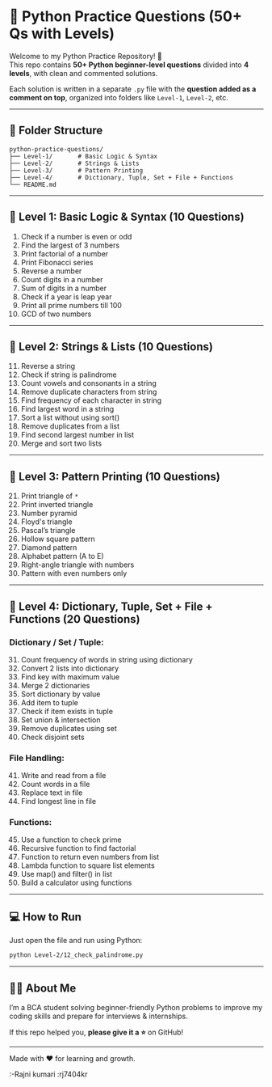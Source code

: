
# 🐍 Python Practice Questions (50+ Qs with Levels)

Welcome to my Python Practice Repository! 🎯  
This repo contains **50+ Python beginner-level questions** divided into **4 levels**, with clean and commented solutions.

Each solution is written in a separate `.py` file with the **question added as a comment on top**, organized into folders like `Level-1`, `Level-2`, etc.

---

## 📁 Folder Structure

```
python-practice-questions/
├── Level-1/       # Basic Logic & Syntax
├── Level-2/       # Strings & Lists
├── Level-3/       # Pattern Printing
├── Level-4/       # Dictionary, Tuple, Set + File + Functions
└── README.md
```

---

## 🔹 Level 1: Basic Logic & Syntax (10 Questions)
1. Check if a number is even or odd  
2. Find the largest of 3 numbers  
3. Print factorial of a number  
4. Print Fibonacci series  
5. Reverse a number  
6. Count digits in a number  
7. Sum of digits in a number  
8. Check if a year is leap year  
9. Print all prime numbers till 100  
10. GCD of two numbers  

---

## 🔹 Level 2: Strings & Lists (10 Questions)
11. Reverse a string  
12. Check if string is palindrome  
13. Count vowels and consonants in a string  
14. Remove duplicate characters from string  
15. Find frequency of each character in string  
16. Find largest word in a string  
17. Sort a list without using sort()  
18. Remove duplicates from a list  
19. Find second largest number in list  
20. Merge and sort two lists  

---

## 🔹 Level 3: Pattern Printing (10 Questions)
21. Print triangle of `*`  
22. Print inverted triangle  
23. Number pyramid  
24. Floyd's triangle  
25. Pascal’s triangle  
26. Hollow square pattern  
27. Diamond pattern  
28. Alphabet pattern (A to E)  
29. Right-angle triangle with numbers  
30. Pattern with even numbers only  

---

## 🔹 Level 4: Dictionary, Tuple, Set + File + Functions (20 Questions)
### Dictionary / Set / Tuple:
31. Count frequency of words in string using dictionary  
32. Convert 2 lists into dictionary  
33. Find key with maximum value  
34. Merge 2 dictionaries  
35. Sort dictionary by value  
36. Add item to tuple  
37. Check if item exists in tuple  
38. Set union & intersection  
39. Remove duplicates using set  
40. Check disjoint sets  

### File Handling:
41. Write and read from a file  
42. Count words in a file  
43. Replace text in file  
44. Find longest line in file  

### Functions:
45. Use a function to check prime  
46. Recursive function to find factorial  
47. Function to return even numbers from list  
48. Lambda function to square list elements  
49. Use map() and filter() in list  
50. Build a calculator using functions  

---

## 💻 How to Run

Just open the file and run using Python:

```bash
python Level-2/12_check_palindrome.py
```

---

## 🙋‍♀️ About Me

I’m a BCA student solving beginner-friendly Python problems to improve my coding skills and prepare for interviews & internships.

If this repo helped you, **please give it a ⭐** on GitHub!

---

Made with ❤️ for learning and growth.

:-Rajni kumari
:rj7404kr
